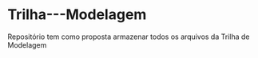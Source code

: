 # Trilha---Modelagem
Repositório tem como proposta armazenar todos os arquivos da Trilha de Modelagem 
